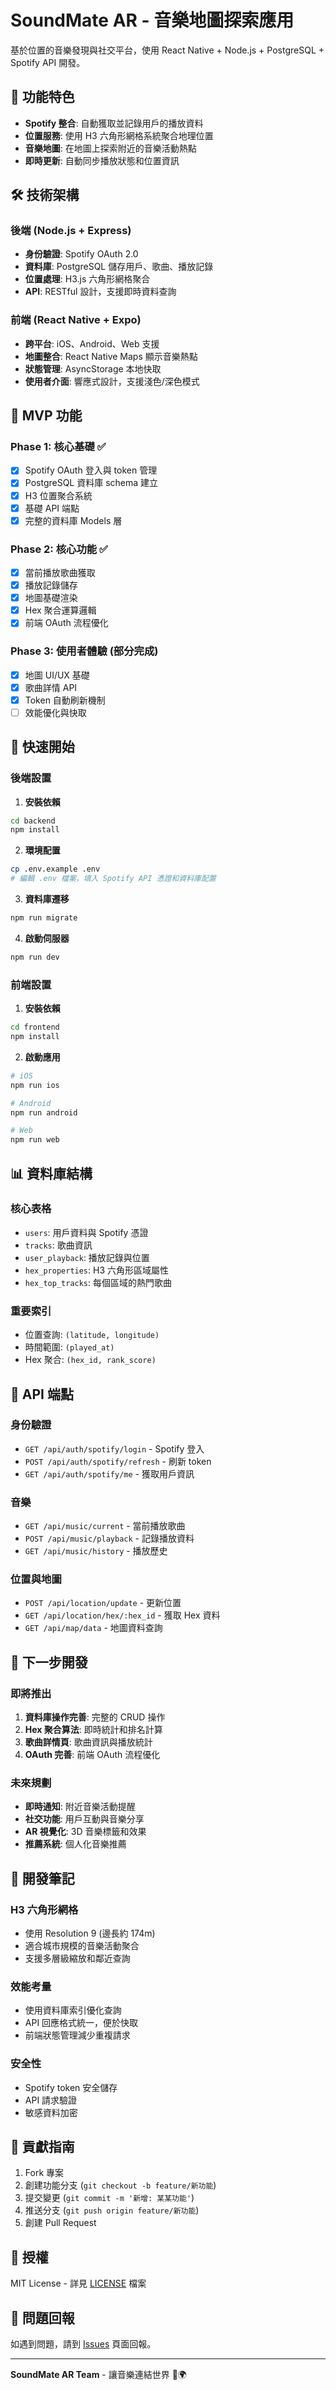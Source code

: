 # SoundMate AR - 音樂地圖探索應用

基於位置的音樂發現與社交平台，使用 React Native + Node.js + PostgreSQL + Spotify API 開發。

## 🌟 功能特色

- **Spotify 整合**: 自動獲取並記錄用戶的播放資料
- **位置服務**: 使用 H3 六角形網格系統聚合地理位置
- **音樂地圖**: 在地圖上探索附近的音樂活動熱點
- **即時更新**: 自動同步播放狀態和位置資訊

## 🛠 技術架構

### 後端 (Node.js + Express)
- **身份驗證**: Spotify OAuth 2.0
- **資料庫**: PostgreSQL 儲存用戶、歌曲、播放記錄
- **位置處理**: H3.js 六角形網格聚合
- **API**: RESTful 設計，支援即時資料查詢

### 前端 (React Native + Expo)
- **跨平台**: iOS、Android、Web 支援
- **地圖整合**: React Native Maps 顯示音樂熱點
- **狀態管理**: AsyncStorage 本地快取
- **使用者介面**: 響應式設計，支援淺色/深色模式

## 📱 MVP 功能

### Phase 1: 核心基礎 ✅
- [x] Spotify OAuth 登入與 token 管理
- [x] PostgreSQL 資料庫 schema 建立
- [x] H3 位置聚合系統
- [x] 基礎 API 端點
- [x] 完整的資料庫 Models 層

### Phase 2: 核心功能 ✅
- [x] 當前播放歌曲獲取
- [x] 播放記錄儲存
- [x] 地圖基礎渲染
- [x] Hex 聚合運算邏輯
- [x] 前端 OAuth 流程優化

### Phase 3: 使用者體驗 (部分完成)
- [x] 地圖 UI/UX 基礎
- [x] 歌曲詳情 API
- [x] Token 自動刷新機制
- [ ] 效能優化與快取

## 🚀 快速開始

### 後端設置

1. **安裝依賴**
```bash
cd backend
npm install
```

2. **環境配置**
```bash
cp .env.example .env
# 編輯 .env 檔案，填入 Spotify API 憑證和資料庫配置
```

3. **資料庫遷移**
```bash
npm run migrate
```

4. **啟動伺服器**
```bash
npm run dev
```

### 前端設置

1. **安裝依賴**
```bash
cd frontend
npm install
```

2. **啟動應用**
```bash
# iOS
npm run ios

# Android
npm run android

# Web
npm run web
```

## 📊 資料庫結構

### 核心表格
- `users`: 用戶資料與 Spotify 憑證
- `tracks`: 歌曲資訊
- `user_playback`: 播放記錄與位置
- `hex_properties`: H3 六角形區域屬性
- `hex_top_tracks`: 每個區域的熱門歌曲

### 重要索引
- 位置查詢: `(latitude, longitude)`
- 時間範圍: `(played_at)`
- Hex 聚合: `(hex_id, rank_score)`

## 🔧 API 端點

### 身份驗證
- `GET /api/auth/spotify/login` - Spotify 登入
- `POST /api/auth/spotify/refresh` - 刷新 token
- `GET /api/auth/spotify/me` - 獲取用戶資訊

### 音樂
- `GET /api/music/current` - 當前播放歌曲
- `POST /api/music/playback` - 記錄播放資料
- `GET /api/music/history` - 播放歷史

### 位置與地圖
- `POST /api/location/update` - 更新位置
- `GET /api/location/hex/:hex_id` - 獲取 Hex 資料
- `GET /api/map/data` - 地圖資料查詢

## 🎯 下一步開發

### 即將推出
1. **資料庫操作完善**: 完整的 CRUD 操作
2. **Hex 聚合算法**: 即時統計和排名計算
3. **歌曲詳情頁**: 歌曲資訊與播放統計
4. **OAuth 完善**: 前端 OAuth 流程優化

### 未來規劃
- **即時通知**: 附近音樂活動提醒
- **社交功能**: 用戶互動與音樂分享
- **AR 視覺化**: 3D 音樂標籤和效果
- **推薦系統**: 個人化音樂推薦

## 📝 開發筆記

### H3 六角形網格
- 使用 Resolution 9 (邊長約 174m)
- 適合城市規模的音樂活動聚合
- 支援多層級縮放和鄰近查詢

### 效能考量
- 使用資料庫索引優化查詢
- API 回應格式統一，便於快取
- 前端狀態管理減少重複請求

### 安全性
- Spotify token 安全儲存
- API 請求驗證
- 敏感資料加密

## 🤝 貢獻指南

1. Fork 專案
2. 創建功能分支 (`git checkout -b feature/新功能`)
3. 提交變更 (`git commit -m '新增: 某某功能'`)
4. 推送分支 (`git push origin feature/新功能`)
5. 創建 Pull Request

## 📄 授權

MIT License - 詳見 [LICENSE](LICENSE) 檔案

## 🐛 問題回報

如遇到問題，請到 [Issues](https://github.com/your-repo/soundmate-ar/issues) 頁面回報。

---

**SoundMate AR Team** - 讓音樂連結世界 🎵🌍